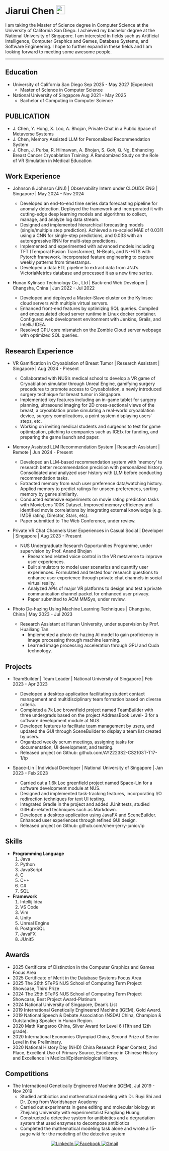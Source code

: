 # Jiarui Chen <img src="https://user-images.githubusercontent.com/1303154/88677602-1635ba80-d120-11ea-84d8-d263ba5fc3c0.gif" width="28px" alt="hi">

I am taking the Master of Science degree in Computer Science at the University of California San Diego. I achieved my bachelor degree at the National University of Singapore. I am interested in fields such as Artificial Intelligence, Computer Graphics and Games, Database Systems, and Software Engineering. I hope to further expand in these fields and I am looking forward to meeting some awesome people.

---

## Education
- University of California San Diego	Sep 2025 - May 2027 (Expected)
    * Master of Science in Computer Science
- National University of Singapore	Aug 2021 - May 2025
    * Bachelor of Computing in Computer Science

## PUBLICATION
- J. Chen, Y. Hong, X. Loo, A. Bhojan, Private Chat in a Public Space of Metaverse Systems
- J. Chen, Memory Assisted LLM for Personalized Recommendation System
- J. Chen, J. Purba, R. Hilmawan, A. Bhojan, S. Goh, Q. Ng, Enhancing Breast Cancer Cryoablation Training: A Randomized Study on the Role of VR Simulation in Medical Education

## Work Experience
- Johnson & Johnson (JNJ) | Observability Intern under CLOUDX ENG | Singapore | May 2024 - Nov 2024
    * Developed an end-to-end time series data forecasting pipeline for anomaly detection. Deployed the framework and incorporated it with cutting-edge deep learning models and algorithms to collect, manage, and analyze log data stream.
    * Designed and implemented hierarchical forecasting models (single/multiple step prediction). Achieved a re-scaled MAE of 0.0311 using a CNN for single-step predictions, and 0.033 with an autoregressive RNN for multi-step predictions.
    * Implemented and experimented with advanced models including TFT (Temporal Fusion Transformer), N-Beats, and N-HiTS with Pytorch framework. Incorporated feature engineering to capture weekly patterns from timestamps.
    * Developed a data ETL pipeline to extract data from JNJ’s VictoriaMetrics database and processed it as a new time series.

- Hunan Kylinsec Technology Co., Ltd | Back-end Web Developer | Changsha, China | Jun 2022 - Jul 2022
    * Developed and deployed a Master-Slave cluster on the Kylinsec cloud servers with multiple virtual servers.
    * Enhanced front-end features by optimizing SQL queries. Compiled and encapsulated cloud server runtime in Linux docker container. Configured web development environment with Jenkins, Grails, and IntelliJ IDEA.
    * Resolved CPU core mismatch on the Zombie Cloud server webpage with optimized SQL queries.

## Research Experience
- VR Gamification in Cryoablation of Breast Tumor | Research Assistant | Singapore | Aug 2024 - Present
    * Collaborated with NUS’s medical school to develop a VR game of Cryoablation simulator through Unreal Engine, gamifying surgery precedures to promote access to Cryoabolation, a newly introduced surgery technique for breast tumor in Singapore.
    * Implemented key features including an in-game tablet for surgery planning, ultrasound imaging for 2D cross-sectional views of the breast, a cryoablation probe simulating a real-world cryoablation device, surgery complications, a point system displaying users’ steps, etc.
    * Working on inviting medical students and surgeons to test for game optimization, pitching to companies such as ICEfx for funding, and preparing the game launch and paper.

- Memory Assisted LLM Recommendation System | Research Assistant | Remote | Jun 2024 - Present
    * Developed an LLM-based recommendation system with ‘memory’ to research better recommendation precision with personalized history. Consolidated and analyzed user history with LLM before conducting recommendation tasks.
    * Extracted memory from each user preference data/watching history. Applied memory to predict ratings for unseen preferences, sorting memory by genre similarity.
    * Conducted extensive experiments on movie rating prediction tasks with MovieLens 100K Dataset. Improved memory efficiency and identified movie correlations by integrating external knowledge (e.g. IMDB rating, Director, Stars, etc).
    * Paper submitted to The Web Conference, under review.

- Private VR Chat Channels User Experiences in Casual Social | Developer | Singapore | Aug 2023 - Present
  - NUS Undergraduate Research Opportunities Programme, under supervision by Prof. Anand Bhojan
    * Researched related voice control in the VR metaverse to improve user experiences.
    * Built simulators to model user scenarios and quantify user experiences. Formulated and tested four research questions to enhance user experience through private chat channels in social virtual reality.
    * Analyzed APIs of major VR platforms to design and test a private communication channel packet for enhanced user privacy.
    * Paper submitted to ACM MMSys, under review.

- Photo De-hazing Using Machine Learning Techniques | Changsha, China | May 2023 - Jul 2023
  - Research Assistant at Hunan University, under supervision by Prof. Huailiang Tan
    * Implemented a photo de-hazing AI model to gain proficiency in image processing through machine learning.
    * Learned image processing acceleration through GPU and Cuda technology.
    
## Projects
- TeamBuilder | Team Leader | National University of Singapore | Feb 2023 - Apr 2023
    * Developed a desktop application facilitating student contact management and multidisciplinary team formation based on
diverse criteria.
    * Completed a 7k Loc brownfield project named TeamBuilder with three undergrads based on the project AddressBook Level-
3 for a software development module at NUS.
    * Developed features to facilitate team management by users, and updated the GUI through SceneBuilder to display a team
list created by users.
    * Organized weekly scrum meetings, assigning tasks for documentation, UI development, and testing.
    * Released project on Github: github.com/AY2223S2-CS2103T-T17-1/tp

- Space-Lin | Individual Developer | National University of Singapore | Jan 2023 - Feb 2023
    * Carried out a 1.6k Loc greenfield project named Space-Lin for a software development module at NUS.
    * Designed and implemented task-tracking features, incorporating I/O redirection techniques for text UI testing.
    * Integrated Gradle in the project and added JUnit tests, studied GitHub-related techniques such as Markdown.
    * Developed a desktop application using JavaFX and SceneBuilder. Enhanced user experiences through refined GUI design.
    * Released project on Github: github.com/chen-jerry-junior/ip

## Skills
- __Programming Language__
   1. Java
   2. Python
   3. JavaScript
   4. C
   5. C++
   6. C#
   7. SQL
- __Framework__
   1. Intellij Idea
   2. VS Code
   3. Vim
   4. Unity
   5. Unreal Engine
   6. PostgreSQL
   7. JavaFX
   8. JUnit5


## Awards
- 2025 Certificate of Distinction in the Computer Graphics and Games Focus Area
- 2025 Certificate of Merit in the Database Systems Focus Area
- 2025 The 26th STePS NUS School of Computing Term Project Showcase, Third Prize
- 2024 The 25th STePS NUS School of Computing Term Project Showcase, Best Project Award-Platinum
- 2024 National University of Singapore, Dean’s List
- 2019 International Genetically Engineered Machine (iGEM), Gold Award.
- 2019 National Speech & Debate Association (NSDA) China, Champion & Outstanding Speaker in Hunan Region.
- 2020 Math Kangaroo China, Silver Award for Level 6 (11th and 12th grade).
- 2020 International Economics Olympiad China, Second Prize of Senior Level in the Preliminary.
- 2020 National History Day (NHD) China Research Paper Contest, 2nd Place, Excellent Use of Primary Source, Excellence in Chinese History and Excellence in Medical/Epidemiological History.

## Competitions
- The International Genetically Engineered Machine (iGEM),	Jul 2019 - Nov 2019
    * Studied antibiotics and mathematical modeling with Dr. Ruyi Shi and Dr. Zeng from Worldshaper Academy
    * Carried out experiments in gene editing and molecular biology at Zhejiang University with experimentalist Fangliang Huang
    * Constructed a detective system for antibiotics and a degradation system that used enzymes to decompose antibiotics
    * Completed the mathematical modeling task alone and wrote a 15-page wiki for the modeling of the detective system

<div align="center">
  </a>
  <a href="https://www.linkedin.com/" target="_blank">
    <img alt="LinkedIn" src="https://img.shields.io/badge/linkedin-%230077B5.svg?style=for-the-badge&logo=linkedin&logoColor=white"/>
  </a>
  <a href="https://www.facebook.com/" target="_blank">
  <img alt="Facebook" src="https://img.shields.io/badge/Facebook-%231877F2.svg?style=for-the-badge&logo=Facebook&logoColor=white"/>
  </a>
  <a href="mailto:chenjerry001@gmail.com" target="_blank">
  <img alt="Gmail" src="https://img.shields.io/badge/Mail-D14836?style=for-the-badge&logo=gmail&logoColor=white" />
</a>
</div>
